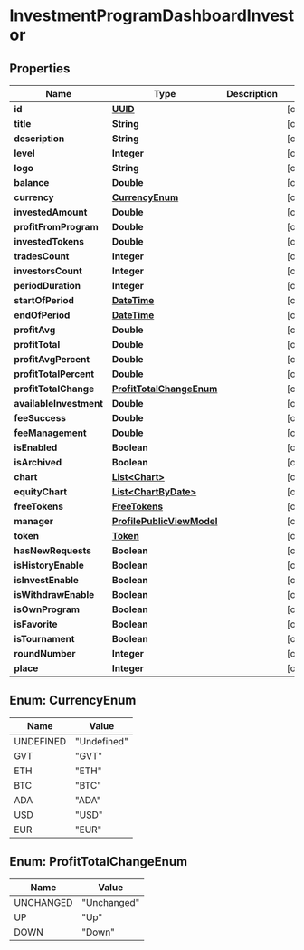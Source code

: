 
# InvestmentProgramDashboardInvestor

## Properties
Name | Type | Description | Notes
------------ | ------------- | ------------- | -------------
**id** | [**UUID**](UUID.md) |  |  [optional]
**title** | **String** |  |  [optional]
**description** | **String** |  |  [optional]
**level** | **Integer** |  |  [optional]
**logo** | **String** |  |  [optional]
**balance** | **Double** |  |  [optional]
**currency** | [**CurrencyEnum**](#CurrencyEnum) |  |  [optional]
**investedAmount** | **Double** |  |  [optional]
**profitFromProgram** | **Double** |  |  [optional]
**investedTokens** | **Double** |  |  [optional]
**tradesCount** | **Integer** |  |  [optional]
**investorsCount** | **Integer** |  |  [optional]
**periodDuration** | **Integer** |  |  [optional]
**startOfPeriod** | [**DateTime**](DateTime.md) |  |  [optional]
**endOfPeriod** | [**DateTime**](DateTime.md) |  |  [optional]
**profitAvg** | **Double** |  |  [optional]
**profitTotal** | **Double** |  |  [optional]
**profitAvgPercent** | **Double** |  |  [optional]
**profitTotalPercent** | **Double** |  |  [optional]
**profitTotalChange** | [**ProfitTotalChangeEnum**](#ProfitTotalChangeEnum) |  |  [optional]
**availableInvestment** | **Double** |  |  [optional]
**feeSuccess** | **Double** |  |  [optional]
**feeManagement** | **Double** |  |  [optional]
**isEnabled** | **Boolean** |  |  [optional]
**isArchived** | **Boolean** |  |  [optional]
**chart** | [**List&lt;Chart&gt;**](Chart.md) |  |  [optional]
**equityChart** | [**List&lt;ChartByDate&gt;**](ChartByDate.md) |  |  [optional]
**freeTokens** | [**FreeTokens**](FreeTokens.md) |  |  [optional]
**manager** | [**ProfilePublicViewModel**](ProfilePublicViewModel.md) |  |  [optional]
**token** | [**Token**](Token.md) |  |  [optional]
**hasNewRequests** | **Boolean** |  |  [optional]
**isHistoryEnable** | **Boolean** |  |  [optional]
**isInvestEnable** | **Boolean** |  |  [optional]
**isWithdrawEnable** | **Boolean** |  |  [optional]
**isOwnProgram** | **Boolean** |  |  [optional]
**isFavorite** | **Boolean** |  |  [optional]
**isTournament** | **Boolean** |  |  [optional]
**roundNumber** | **Integer** |  |  [optional]
**place** | **Integer** |  |  [optional]


<a name="CurrencyEnum"></a>
## Enum: CurrencyEnum
Name | Value
---- | -----
UNDEFINED | &quot;Undefined&quot;
GVT | &quot;GVT&quot;
ETH | &quot;ETH&quot;
BTC | &quot;BTC&quot;
ADA | &quot;ADA&quot;
USD | &quot;USD&quot;
EUR | &quot;EUR&quot;


<a name="ProfitTotalChangeEnum"></a>
## Enum: ProfitTotalChangeEnum
Name | Value
---- | -----
UNCHANGED | &quot;Unchanged&quot;
UP | &quot;Up&quot;
DOWN | &quot;Down&quot;



